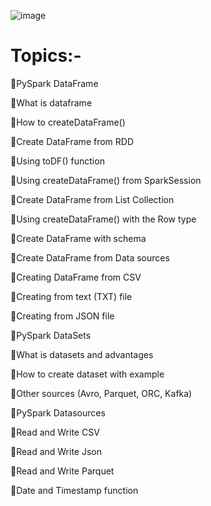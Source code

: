 ![image](https://user-images.githubusercontent.com/82973819/201664379-d7d2f555-4e65-46c6-a4e4-3850d97a7e9c.png)
# Topics:-

💠PySpark DataFrame

💠What is dataframe

💠How to  createDataFrame()

💠Create DataFrame from RDD

💠Using toDF() function

💠Using createDataFrame() from SparkSession

💠Create DataFrame from List Collection

💠Using createDataFrame() with the Row type

💠Create DataFrame with schema

💠Create DataFrame from Data sources

💠Creating DataFrame from CSV

💠Creating from text (TXT) file

💠Creating from JSON file

💠PySpark DataSets

💠What is datasets and advantages

💠How to create dataset with example

💠Other sources (Avro, Parquet, ORC, Kafka)

💠PySpark Datasources

💠Read and Write CSV

💠Read and Write Json

💠Read and Write Parquet

💠Date and Timestamp function



